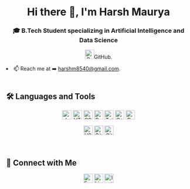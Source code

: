 <h1 align="center">Hi there 👋, I'm Harsh Maurya</h1>

<h3 align="center">🎓 B.Tech Student specializing in Artificial Intelligence and Data Science</h3>

<p align="center">
  <img src="https://Visitor-badge.laobi.icu/badge?page_id=HarshMaurya04&color=blue" alt="Profile Views" style="height: 25px; width: auto;/>
</p>

<ul>
  <li>🌱 Currently expanding my expertise in React, Node.js, MongoDB, and C++.</li><br>
  <li>👨‍💻 All my projects are available on <a href="https://github.com/HarshMaurya04" target="_blank">GitHub</a>.</li><br>
  <li>📫 Reach me at ➡️ <a href="mailto:harshm8540@gmail.com">harshm8540@gmail.com</a>.</li>
</ul>

<br>
<h2>🛠️ Languages and Tools</h2>
<p align="center">
  <!-- First Row -->
  <a href="https://developer.mozilla.org/en-US/docs/Web/JavaScript" target="_blank"><img src="https://img.shields.io/badge/JAVASCRIPT-F7DF1E?style=flat&logo=javascript&logoColor=black" alt="JavaScript" style="height: 25px; width: auto;"/></a>
  <a href="https://developer.mozilla.org/en-US/docs/Web/HTML" target="_blank"><img src="https://img.shields.io/badge/HTML5-E34F26?style=flat&logo=html5&logoColor=white" alt="HTML5" style="height: 25px; width: auto;"/></a>
  <a href="https://developer.mozilla.org/en-US/docs/Web/CSS" target="_blank"><img src="https://img.shields.io/badge/CSS3-1572B6?style=flat&logo=css3&logoColor=white" alt="CSS3" style="height: 25px; width: auto;"/></a>
  <a href="https://react.dev/" target="_blank"><img src="https://img.shields.io/badge/REACT-61DAFB?style=flat&logo=react&logoColor=black" alt="React" style="height: 25px; width: auto;"/></a>
  <a href="https://tailwindcss.com/" target="_blank"><img src="https://img.shields.io/badge/TAILWINDCSS-06B6D4?style=flat&logo=tailwindcss&logoColor=white" alt="Tailwind CSS" style="height: 25px; width: auto;"/></a>
  <a href="https://isocpp.org/" target="_blank"><img src="https://img.shields.io/badge/C++-00599C?style=flat&logo=c%2B%2B&logoColor=white" alt="C++" style="height: 25px; width: auto;"/></a>
  <a href="https://www.python.org" target="_blank"><img src="https://img.shields.io/badge/PYTHON-3776AB?style=flat&logo=python&logoColor=white" alt="Python" style="height: 25px; width: auto;"/></a>
</p>

<p align="center">
  <!-- Second Row -->
  <a href="https://code.visualstudio.com/" target="_blank"><img src="https://img.shields.io/badge/VS%20CODE-007ACC?style=flat&logo=visual-studio-code&logoColor=white" alt="VS Code" style="height: 25px; width: auto;"/></a>
  <a href="https://git-scm.com/" target="_blank"><img src="https://img.shields.io/badge/GIT-F05032?style=flat&logo=git&logoColor=white" alt="Git" style="height: 25px; width: auto;"/></a>
  <a href="https://github.com/" target="_blank"><img src="https://img.shields.io/badge/GITHUB-181717?style=flat&logo=github&logoColor=white" alt="GitHub" style="height: 25px; width: auto;"/></a>
</p> 

<br>
<h2>🤝 Connect with Me</h2>
<p align="center">
  <a href="mailto:harshm8540@gmail.com" target="_blank"><img src="https://img.shields.io/badge/EMAIL-harshm8540@gmail.com-D14836?style=flat&logo=gmail&logoColor=white" alt="Email" style="height: 25px; width: auto;"/></a>
  <a href="https://www.linkedin.com/in/harsh-maurya-bbb237283/" target="_blank"><img src="https://img.shields.io/badge/LINKEDIN-Harsh%20Maurya-0077B5?style=flat&logo=linkedin&logoColor=white" alt="LinkedIn" style="height: 25px; width: auto;"/></a>
  <a href="https://www.instagram.com/harsh.04_29/" target="_blank"><img src="https://img.shields.io/badge/INSTAGRAM-Harsh%20Maurya-E4405F?style=flat&logo=instagram&logoColor=white" alt="Instagram" style="height: 25px; width: auto;"/></a>
</p> 

